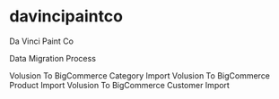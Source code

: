 # davincipaintco
Da Vinci Paint Co

Data Migration Process
 
Volusion To BigCommerce Category Import
Volusion To BigCommerce Product Import
Volusion To BigCommerce Customer Import
